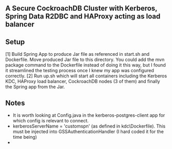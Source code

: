 A Secure CockroachDB Cluster with Kerberos, Spring Data R2DBC and HAProxy acting as load balancer
---

## Setup

[1] Build Spring App to produce Jar file as referenced in start.sh and Dockerfile. Move produced Jar file to this directory. You could add the mvn package command to the Dockerfile instead of doing it this way, but I found it streamlined the testing process once I knew my app was configured correctly.
[2] Run up.sh which will start all containers including the Kerberos KDC, HAProxy load balancer, CockroachDB nodes (3 of them) and finally the Spring app from the Jar.

## Notes

* It is worth looking at Config.java in the kerberos-postgres-client app for which config is relevant to connect. 
* kerberosServerName = 'customspn' (as defined in kdc\Dockerfile). This must be injected into GSSAuthenticationHandler (I hard coded it for the time being)
* 